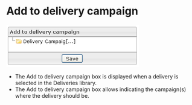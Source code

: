 <!--
parent: Deliveries
created_at: '2012-03-29 15:30:23'
updated_at: '2013-03-13 14:04:19'
authors:
    - 'Jérôme Bogaerts'
contributors:
    - 'Franck Gismondi'
tags:
    - Deliveries
-->

Add to delivery campaign
========================

![](../resources/deliveries-addtodeliverycampaign.png)

-   The Add to delivery campaign box is displayed when a delivery is selected in the Deliveries library.
-   The Add to delivery campaign box allows indicating the campaign(s) where the delivery should be.


